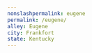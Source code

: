 ```yaml
---
﻿nonslashpermalink: eugene
permalink: /eugene/
alley: Eugene
city: Frankfort
state: Kentucky
---
```

